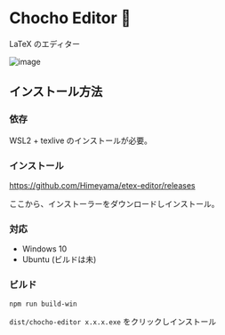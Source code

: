 # Chocho Editor 🦋

LaTeX のエディター

![image](https://user-images.githubusercontent.com/39254183/118971163-0dadb980-b9aa-11eb-8bac-1395a57bd9af.png)


## インストール方法

### 依存
WSL2 + texlive のインストールが必要。

### インストール

https://github.com/Himeyama/etex-editor/releases

ここから、インストーラーをダウンロードしインストール。

### 対応

- Windows 10
- Ubuntu (ビルドは未)

### ビルド
```sh
npm run build-win
```

`dist/chocho-editor x.x.x.exe` をクリックしインストール
